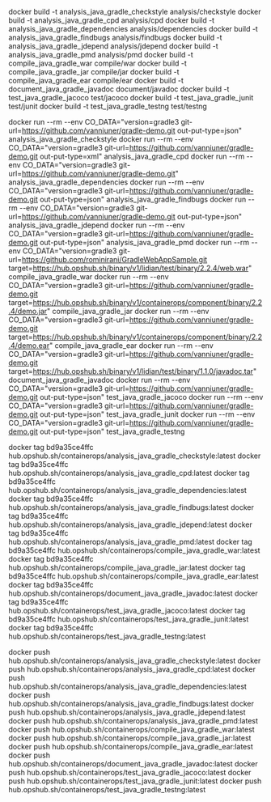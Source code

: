 docker build -t analysis_java_gradle_checkstyle analysis/checkstyle 
docker build -t analysis_java_gradle_cpd analysis/cpd
docker build -t analysis_java_gradle_dependencies analysis/dependencies
docker build -t analysis_java_gradle_findbugs analysis/findbugs
docker build -t analysis_java_gradle_jdepend analysis/jdepend
docker build -t analysis_java_gradle_pmd analysis/pmd
docker build -t compile_java_gradle_war compile/war
docker build -t compile_java_gradle_jar compile/jar
docker build -t compile_java_gradle_ear compile/ear
docker build -t document_java_gradle_javadoc document/javadoc
docker build -t test_java_gradle_jacoco test/jacoco
docker build -t test_java_gradle_junit test/junit
docker build -t test_java_gradle_testng test/testng

docker run --rm --env CO_DATA="version=gradle3 git-url=https://github.com/vanniuner/gradle-demo.git out-put-type=json" analysis_java_gradle_checkstyle
docker run --rm --env CO_DATA="version=gradle3 git-url=https://github.com/vanniuner/gradle-demo.git out-put-type=xml" analysis_java_gradle_cpd
docker run --rm --env CO_DATA="version=gradle3 git-url=https://github.com/vanniuner/gradle-demo.git" analysis_java_gradle_dependencies
docker run --rm --env CO_DATA="version=gradle3 git-url=https://github.com/vanniuner/gradle-demo.git out-put-type=json" analysis_java_gradle_findbugs
docker run --rm --env CO_DATA="version=gradle3 git-url=https://github.com/vanniuner/gradle-demo.git out-put-type=json" analysis_java_gradle_jdepend
docker run --rm --env CO_DATA="version=gradle3 git-url=https://github.com/vanniuner/gradle-demo.git out-put-type=json" analysis_java_gradle_pmd
docker run --rm --env CO_DATA="version=gradle3 git-url=https://github.com/rominirani/GradleWebAppSample.git target=https://hub.opshub.sh/binary/v1/lidian/test/binary/2.2.4/web.war" compile_java_gradle_war
docker run --rm --env CO_DATA="version=gradle3 git-url=https://github.com/vanniuner/gradle-demo.git target=https://hub.opshub.sh/binary/v1/containerops/component/binary/2.2.4/demo.jar" compile_java_gradle_jar
docker run --rm --env CO_DATA="version=gradle3 git-url=https://github.com/vanniuner/gradle-demo.git target=https://hub.opshub.sh/binary/v1/containerops/component/binary/2.2.4/demo.ear" compile_java_gradle_ear
docker run --rm --env CO_DATA="version=gradle3 git-url=https://github.com/vanniuner/gradle-demo.git target=https://hub.opshub.sh/binary/v1/lidian/test/binary/1.1.0/javadoc.tar" document_java_gradle_javadoc
docker run --rm --env CO_DATA="version=gradle3 git-url=https://github.com/vanniuner/gradle-demo.git out-put-type=json" test_java_gradle_jacoco
docker run --rm --env CO_DATA="version=gradle3 git-url=https://github.com/vanniuner/gradle-demo.git out-put-type=json" test_java_gradle_junit
docker run --rm --env CO_DATA="version=gradle3 git-url=https://github.com/vanniuner/gradle-demo.git out-put-type=json" test_java_gradle_testng

docker tag bd9a35ce4ffc hub.opshub.sh/containerops/analysis_java_gradle_checkstyle:latest
docker tag bd9a35ce4ffc hub.opshub.sh/containerops/analysis_java_gradle_cpd:latest
docker tag bd9a35ce4ffc hub.opshub.sh/containerops/analysis_java_gradle_dependencies:latest
docker tag bd9a35ce4ffc hub.opshub.sh/containerops/analysis_java_gradle_findbugs:latest
docker tag bd9a35ce4ffc hub.opshub.sh/containerops/analysis_java_gradle_jdepend:latest
docker tag bd9a35ce4ffc hub.opshub.sh/containerops/analysis_java_gradle_pmd:latest
docker tag bd9a35ce4ffc hub.opshub.sh/containerops/compile_java_gradle_war:latest
docker tag bd9a35ce4ffc hub.opshub.sh/containerops/compile_java_gradle_jar:latest
docker tag bd9a35ce4ffc hub.opshub.sh/containerops/compile_java_gradle_ear:latest
docker tag bd9a35ce4ffc hub.opshub.sh/containerops/document_java_gradle_javadoc:latest
docker tag bd9a35ce4ffc hub.opshub.sh/containerops/test_java_gradle_jacoco:latest
docker tag bd9a35ce4ffc hub.opshub.sh/containerops/test_java_gradle_junit:latest
docker tag bd9a35ce4ffc hub.opshub.sh/containerops/test_java_gradle_testng:latest

docker push hub.opshub.sh/containerops/analysis_java_gradle_checkstyle:latest
docker push hub.opshub.sh/containerops/analysis_java_gradle_cpd:latest
docker push hub.opshub.sh/containerops/analysis_java_gradle_dependencies:latest
docker push hub.opshub.sh/containerops/analysis_java_gradle_findbugs:latest
docker push hub.opshub.sh/containerops/analysis_java_gradle_jdepend:latest
docker push hub.opshub.sh/containerops/analysis_java_gradle_pmd:latest
docker push hub.opshub.sh/containerops/compile_java_gradle_war:latest
docker push hub.opshub.sh/containerops/compile_java_gradle_jar:latest
docker push hub.opshub.sh/containerops/compile_java_gradle_ear:latest
docker push hub.opshub.sh/containerops/document_java_gradle_javadoc:latest
docker push hub.opshub.sh/containerops/test_java_gradle_jacoco:latest
docker push hub.opshub.sh/containerops/test_java_gradle_junit:latest
docker push hub.opshub.sh/containerops/test_java_gradle_testng:latest
